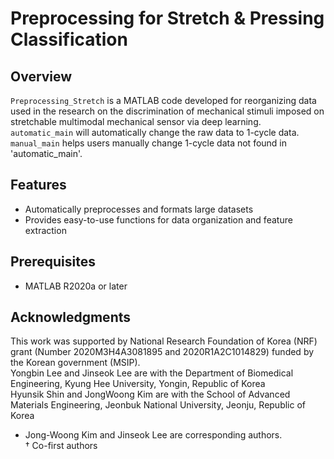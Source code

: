 # Preprocessing for Stretch & Pressing Classification

## Overview

`Preprocessing_Stretch` is a MATLAB code developed for reorganizing data used in the research on the discrimination of mechanical stimuli imposed on stretchable multimodal mechanical sensor via deep learning.<br>
`automatic_main` will automatically change the raw data to 1-cycle data.<br>
`manual_main` helps users manually change 1-cycle data not found in 'automatic_main'.<br>

## Features

- Automatically preprocesses and formats large datasets
- Provides easy-to-use functions for data organization and feature extraction

## Prerequisites

- MATLAB R2020a or later

## Acknowledgments

This work was supported by National Research Foundation of Korea (NRF) grant (Number 2020M3H4A3081895 and 2020R1A2C1014829) funded by the Korean government (MSIP). <br>
Yongbin Lee and Jinseok Lee are with the Department of Biomedical Engineering, Kyung Hee University, Yongin, Republic of Korea <br>
Hyunsik Shin and JongWoong Kim are with the School of Advanced Materials Engineering, Jeonbuk National University, Jeonju, Republic of Korea <br>
* Jong-Woong Kim and Jinseok Lee are corresponding authors.<br>
† Co-first authors
